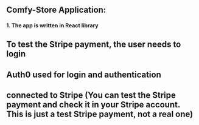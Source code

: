 ## Comfy-Store Application:
#### 1. The app is written in React library
## To test the Stripe payment, the user needs to login 
## Auth0 used for login and authentication 
## connected to Stripe (You can test the Stripe payment and check it in your Stripe account. This is just a test Stripe payment, not a real one)
